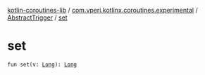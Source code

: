 [kotlin-coroutines-lib](../../index.md) / [com.vperi.kotlinx.coroutines.experimental](../index.md) / [AbstractTrigger](index.md) / [set](./set.md)

# set

`fun set(v: `[`Long`](https://kotlinlang.org/api/latest/jvm/stdlib/kotlin/-long/index.html)`): `[`Long`](https://kotlinlang.org/api/latest/jvm/stdlib/kotlin/-long/index.html)